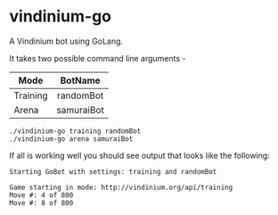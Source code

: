 # vindinium-go
A Vindinium bot using GoLang.

It takes two possible command line arguments - 

| Mode        | BotName           |
| ------------- |:-------------:|
| Training     | randomBot |
| Arena      | samuraiBot      |

```
./vindinium-go training randomBot
./vindinium-go arena samuraiBot
```
If all is working well you should see output that looks like the following:

```
Starting GoBot with settings: training and randomBot

Game starting in mode: http://vindinium.org/api/training
Move #: 4 of 800
Move #: 8 of 800
```
